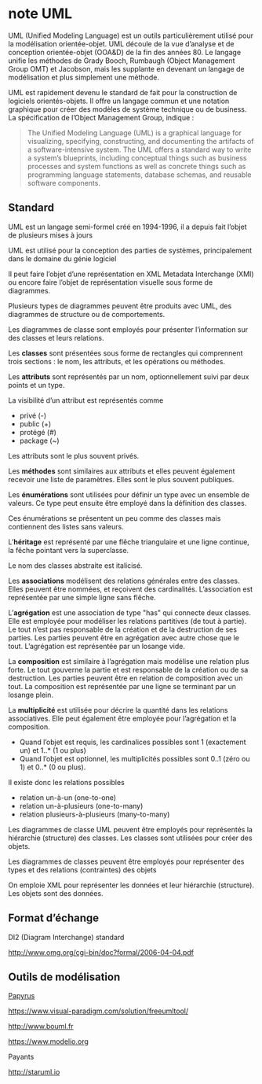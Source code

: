 # note UML

UML (Unified Modeling Language) est un outils particulièrement utilisé pour la modélisation orientée-objet. UML découle de la vue d’analyse et de conception orientée-objet (OOA&D) de la fin des années 80. Le langage unifie les méthodes de Grady Booch, Rumbaugh (Object Management Group OMT) et Jacobson, mais les supplante en devenant un langage de modélisation et plus simplement une méthode.

UML est rapidement devenu le standard de fait pour la construction de logiciels orientés-objets. Il offre un langage commun et une notation graphique pour créer des modèles de système technique ou de business. La spécification de l’Object Management Group, indique :

> The Unified Modeling Language (UML) is a graphical language for visualizing, specifying, constructing, and documenting the artifacts of a software-intensive system. The UML offers a standard way to write a system’s blueprints, including conceptual things such as business processes and system functions as well as concrete things such as programming language statements, database schemas, and reusable software components.

## Standard

UML est un langage semi-formel créé en 1994-1996, il a depuis fait l’objet de plusieurs mises à jours

UML est utilisé pour la conception des parties de systèmes, principalement dans le domaine du génie logiciel

Il peut faire l’objet d’une représentation en XML Metadata Interchange (XMI) ou encore faire l’objet de représentation visuelle sous forme de diagrammes.

Plusieurs types de diagrammes peuvent être produits avec UML, des diagrammes de structure ou de comportements.

Les diagrammes de classe sont employés pour présenter l’information sur des classes et leurs relations. 

Les **classes** sont présentées sous forme de rectangles qui comprennent trois sections : le nom, les attributs, et les opérations ou méthodes.

Les **attributs** sont représentés par un nom, optionnellement suivi par deux points et un type.

La visibilité d’un attribut est représentés comme

- privé (-)
- public (+)
- protégé (#)
- package (~)

Les attributs sont le plus souvent privés.

Les **méthodes** sont similaires aux attributs et elles peuvent également recevoir une liste de paramètres. Elles sont le plus souvent publiques.

Les **énumérations** sont utilisées pour définir un type avec un ensemble de valeurs. Ce type peut ensuite être employé dans la définition des classes.

Ces énumérations se présentent un peu comme des classes mais contiennent des listes sans valeurs.

L’**héritage** est représenté par une flêche triangulaire et une ligne continue, la fêche pointant vers la superclasse.

Le nom des classes abstraite est italicisé.

Les **associations** modélisent des relations générales entre des classes. Elles peuvent être nommées, et reçoivent des cardinalités. L’association est représentée par une simple ligne sans flêche.

L’**agrégation** est une association de type "has" qui connecte deux classes. Elle est employée pour modéliser les relations partitives (de tout à partie). Le tout n’est pas responsable de la création et de la destruction de ses parties. Les parties peuvent être en agrégation avec autre chose que le tout. L’agrégation est représentée par un losange vide.

La **composition** est similaire à l’agrégation mais modélise une relation plus forte. Le tout gouverne la partie et est responsable de la création ou de sa destruction. Les parties peuvent être en relation de composition avec un tout. La composition est représentée par une ligne se terminant par un losange plein.

La **multiplicité** est utilisée pour décrire la quantité dans les relations associatives. Elle peut également être employée pour l’agrégation et la composition.

- Quand l’objet est requis, les cardinalices possibles sont 1 (exactement un) et 1..* (1 ou plus)
- Quand l’objet est optionnel, les multiplicités possibles sont 0..1 (zéro ou 1) et 0..* (0 ou plus).

Il existe donc les relations possibles

- relation un-à-un (one-to-one)
- relation un-à-plusieurs (one-to-many)
- relation plusieurs-à-plusieurs (many-to-many)

Les diagrammes de classe UML peuvent être employés pour représentés la hiérarchie (structure) des classes. Les classes sont utilisées pour créer des objets.

Les diagrammes de classes peuvent être employés pour représenter des types et des relations (contraintes) des objets

On emploie XML pour représenter les données et leur hiérarchie (structure). Les objets sont des données.



## Format d’échange

DI2 (Diagram Interchange) standard

<http://www.omg.org/cgi-bin/doc?formal/2006-04-04.pdf>



## Outils de modélisation

[Papyrus](http://www.eclipse.org/papyrus)

https://www.visual-paradigm.com/solution/freeumltool/

http://www.bouml.fr

https://www.modelio.org

Payants

http://staruml.io




